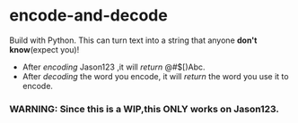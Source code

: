 # encode-and-decode
Build with Python.
This can turn text into a string that anyone __don't know__(expect you)!
* After *encoding* Jason123 ,it will *return* @#$[)Abc.
* After *decoding* the word you encode, it will *return* the word you use it to encode.
### **WARNING:** Since this is a WIP,this **ONLY** works on Jason123.
